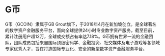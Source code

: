 # G币

G币（GCOIN）隶属于GB Grout旗下，于2018年4月在新加坡创立，是全球著名的数字资产金融服务平台，面向全球提供24小时专业数字资产服务。截至目前，累计注册用户超12万，全球成交额占有率达7.18%。G币拥有世界一流的金融团队，团队成员包括来自国际顶级密码学、金融投资、社交媒体及电子游戏等各领域专家优秀人才，旨在打造国际专业化、安全的新型数字资产金融服务平台。

